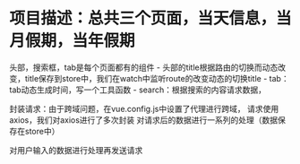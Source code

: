 # 项目描述：总共三个页面，当天信息，当月假期，当年假期
头部，搜索框，tab是每个页面都有的组件
    - 头部的title根据路由的切换而动态改变，title保存到store中，我们在watch中监听route的改变动态的切换title
    - tab： tab动态生成时间，写一个工具函数
    - search：根据搜索的内容请求数据，

封装请求：由于跨域问题，在vue.config.js中设置了代理进行跨域，
请求使用axios，我们对axios进行了多次封装
对请求后的数据进行一系列的处理（数据保存在store中）

对用户输入的数据进行处理再发送请求
